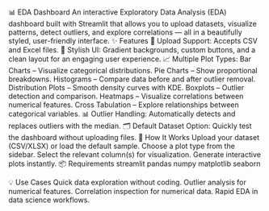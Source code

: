 📊 EDA Dashboard
An interactive Exploratory Data Analysis (EDA) dashboard built with Streamlit that allows you to upload datasets, visualize patterns, detect outliers, and explore correlations — all in a beautifully styled, user-friendly interface.
✨ Features
📂 Upload Support: Accepts CSV and Excel files.
🎨 Stylish UI: Gradient backgrounds, custom buttons, and a clean layout for an engaging user experience.
📈 Multiple Plot Types:
Bar Charts – Visualize categorical distributions.
Pie Charts – Show proportional breakdowns.
Histograms – Compare data before and after outlier removal.
Distribution Plots – Smooth density curves with KDE.
Boxplots – Outlier detection and comparison.
Heatmaps – Visualize correlations between numerical features.
Cross Tabulation – Explore relationships between categorical variables.
📊 Outlier Handling: Automatically detects and replaces outliers with the median.
🗂 Default Dataset Option: Quickly test the dashboard without uploading files.
🚀 How It Works
Upload your dataset (CSV/XLSX) or load the default sample.
Choose a plot type from the sidebar.
Select the relevant column(s) for visualization.
Generate interactive plots instantly.
📦 Requirements
streamlit
pandas
numpy
matplotlib
seaborn

💡 Use Cases
Quick data exploration without coding.
Outlier analysis for numerical features.
Correlation inspection for numerical data.
Rapid EDA in data science workflows.
